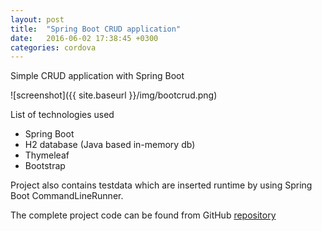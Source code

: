 ```yaml
---
layout: post
title:  "Spring Boot CRUD application"
date:   2016-06-02 17:38:45 +0300
categories: cordova
---
```

Simple CRUD application with Spring Boot

![screenshot]({{ site.baseurl }}/img/bootcrud.png)

List of technologies used
- Spring Boot
- H2 database (Java based in-memory db)
- Thymeleaf
- Bootstrap

Project also contains testdata which are inserted runtime by using Spring Boot CommandLineRunner.

The complete project code can be found from GitHub [repository](https://github.com/juhahinkula/udentList.git)


